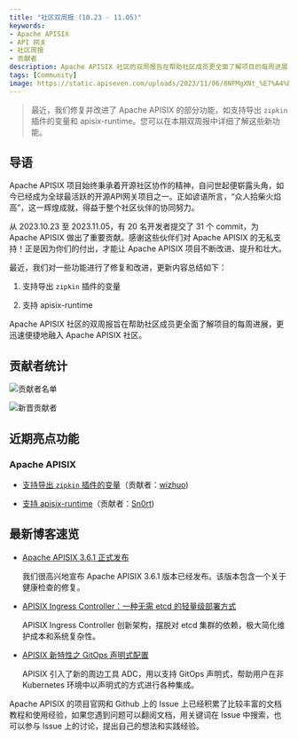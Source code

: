 ```yaml
---
title: "社区双周报 (10.23 - 11.05)"
keywords: 
- Apache APISIX
- API 网关
- 社区周报
- 贡献者
description: Apache APISIX 社区的双周报旨在帮助社区成员更全面了解项目的每周进展，更迅速便捷地融入 Apache APISIX 社区。
tags: [Community]
image: https://static.apiseven.com/uploads/2023/11/06/8NFMgXNt_%E7%A4%BE%E5%8C%BA%E5%8F%8C%E5%91%A8%E6%8A%A5-%E5%85%AC%E4%BC%97%E5%8F%B7%E5%A4%B4%E5%9B%BE-%E4%B8%AD%E6%96%87-11.06.png
---
```


> 最近，我们修复并改进了 Apache APISIX 的部分功能，如支持导出 `zipkin` 插件的变量和 apisix-runtime。您可以在本期双周报中详细了解这些新功能。
<!--truncate-->

## 导语

Apache APISIX 项目始终秉承着开源社区协作的精神，自问世起便崭露头角，如今已经成为全球最活跃的开源API网关项目之一。正如谚语所言，“众人拾柴火焰高”，这一辉煌成就，得益于整个社区伙伴的协同努力。

从 2023.10.23 至 2023.11.05，有 20 名开发者提交了 31 个 commit，为 Apache APISIX 做出了重要贡献。感谢这些伙伴们对 Apache APISIX 的无私支持！正是因为你们的付出，才能让 Apache APISIX 项目不断改进、提升和壮大。

最近，我们对一些功能进行了修复和改进，更新内容总结如下：

1. 支持导出 `zipkin` 插件的变量  

2. 支持 apisix-runtime

Apache APISIX 社区的双周报旨在帮助社区成员更全面了解项目的每周进展，更迅速便捷地融入 Apache APISIX 社区。

## 贡献者统计

![贡献者名单](https://static.apiseven.com/uploads/2023/11/06/KIq2vqua_11.06-Contributors.png)

![新晋贡献者](https://static.apiseven.com/uploads/2023/11/06/YPE25fUK_11.06-New.png)

## 近期亮点功能

### Apache APISIX

- [支持导出 `zipkin` 插件的变量](https://github.com/apache/apisix/pull/10361)（贡献者：[wizhuo](https://github.com/wizhuo))

- [支持 apisix-runtime](https://github.com/apache/apisix/pull/10427)（贡献者：[Sn0rt](https://github.com/Sn0rt))

## 最新博客速览

- [Apache APISIX 3.6.1 正式发布](https://apisix.apache.org/zh/blog/2023/11/01/release-apache-apisix-3.6.1/)

  我们很高兴地宣布 Apache APISIX 3.6.1 版本已经发布。该版本包含一个关于健康检查的修复。
  
- [APISIX Ingress Controller：一种无需 etcd 的轻量级部署方式](https://apisix.apache.org/zh/blog/2023/10/18/ingress-apisix/)

  APISIX Ingress Controller 创新架构，摆脱对 etcd 集群的依赖，极大简化维护成本和系统复杂性。

- [APISIX 新特性之 GitOps 声明式配置](https://apisix.apache.org/zh/blog/2023/10/07/apisix-gitops-adc/)

  APISIX 引入了新的周边工具 ADC，用以支持 GitOps 声明式，帮助用户在非 Kubernetes 环境中以声明式的方式进行各种集成。

Apache APISIX 的项目官网和 Github 上的 Issue 上已经积累了比较丰富的文档教程和使用经验，如果您遇到问题可以翻阅文档，用关键词在 Issue 中搜索，也可以参与 Issue 上的讨论，提出自己的想法和实践经验。
